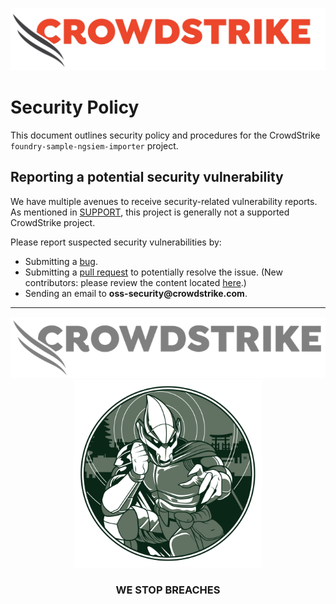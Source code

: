 ![CrowdStrike Falcon](/images/cs-logo.png?raw=true)

# Security Policy

This document outlines security policy and procedures for the CrowdStrike `foundry-sample-ngsiem-importer` project.

## Reporting a potential security vulnerability

We have multiple avenues to receive security-related vulnerability reports.
As mentioned in [SUPPORT](https://github.com/CrowdStrike/foundry-sample-ngsiem-importer/blob/main/SUPPORT.md), this project is generally not a supported CrowdStrike project.

Please report suspected security vulnerabilities by:

+ Submitting
  a [bug](https://github.com/CrowdStrike/foundry-sample-ngsiem-importer/issues/new?assignees=&labels=bug+%3Abug%3A&template=bug_report.md&title=%5B+BUG+%5D+...).
+ Submitting a [pull request](https://github.com/CrowdStrike/foundry-sample-ngsiem-importer/pulls) to potentially resolve the issue. (New
  contributors: please review the content
  located [here](https://github.com/CrowdStrike/foundry-sample-ngsiem-importer/blob/main/CONTRIBUTING.md).)
+ Sending an email to __oss-security@crowdstrike.com__.

---

<p align="center"><img src="/images/cs-logo-footer.png"><br/><img width="300px" src="/images/adversary-goblin-panda.png"></p>
<h3><p align="center">WE STOP BREACHES</p></h3>

